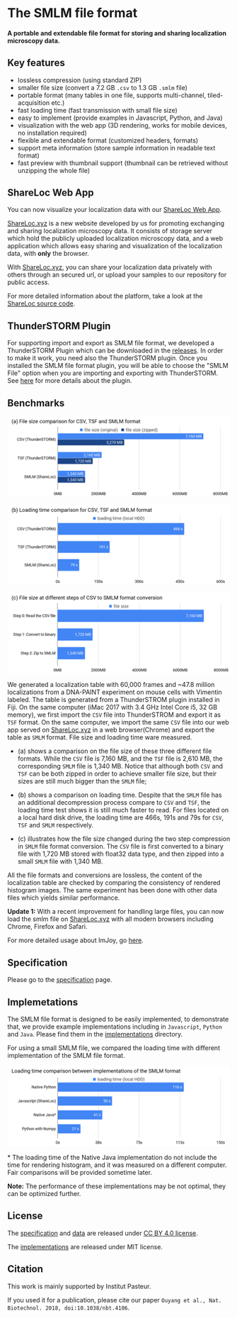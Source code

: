 # The SMLM file format
#### A portable and extendable file format for storing and sharing localization microscopy data.

## Key features
 * lossless compression (using standard ZIP)
 * smaller file size (convert a 7.2 GB `.csv` to 1.3 GB `.smlm` file)
 * portable format (many tables in one file, supports multi-channel, tiled-acquisition etc.)
 * fast loading time (fast transmission with small file size)
 * easy to implement (provide examples in Javascript, Python, and Java)
 * visualization with the web app (3D rendering, works for mobile devices, no installation required)
 * flexible and extendable format (customized headers, formats)
 * support meta information (store sample information in readable text format)
 * fast preview with thumbnail support (thumbnail can be retrieved without unzipping the whole file)

## ShareLoc Web App

You can now visualize your localization data with our [ShareLoc Web App](https://shareloc.xyz/#/viewer).

[ShareLoc.xyz](https://shareloc.xyz) is a new website developed by us for promoting exchanging and sharing localization microscopy data. It consists of storage server which hold the publicly uploaded localization microscopy data, and a web application which allows easy sharing and visualization of the localization data, with **only** the browser.

With [ShareLoc.xyz](https://shareloc.xyz), you can share your localization data privately with others through an secured url, or upload your samples to our repository for public access.

For more detailed information about the platform, take a look at the [ShareLoc source code](https://github.com/imodpasteur/shareLoc.xyz).

## ThunderSTORM Plugin
For supporting import and export as SMLM file format, we developed a ThunderSTORM Plugin which can be downloaded in the [releases](https://github.com/imodpasteur/smlm-file-format/releases). In order to make it work, you need also the ThunderSTORM plugin. Once you installed the SMLM file format plugin, you will be able to choose the "SMLM File" option when you are importing and exporting with ThunderSTORM. See [here](https://github.com/imodpasteur/smlm-file-format/blob/master/implementations/Java/ThunderSTORM/README.md) for more details about the plugin.


## Benchmarks

![a) smlm-file-size-comparison](./data/smlm-file-size-comparison.png)

![b) smlm-loading-time-comparison](./data/smlm-loading-time-comparison.png)

![c) smlm-file-size-conversion](./data/smlm-file-size-conversion.png)

We generated a localization table with 60,000 frames and ~47.8 million localizations from a DNA-PAINT experiment on mouse cells with Vimentin labeled. The table is generated from a ThunderSTROM plugin installed in Fiji. On the same computer (iMac 2017 with 3.4 GHz Intel Core i5, 32 GB memory), we first import the `CSV` file into ThunderSTROM and export it as `TSF` format. On the same computer, we import the same `CSV` file into our web app served on  [ShareLoc.xyz](https://shareLoc.xyz/#/viewer) in a web browser(Chrome) and export the table as `SMLM` format. File size and loading time ware measured.

 * (a) shows a comparison on the file size of these three different file formats. While the `CSV` file is 7,160 MB, and the `TSF` file is 2,610 MB, the corresponding `SMLM` file is 1,340 MB. Notice that although both `CSV` and `TSF` can be both zipped in order to achieve smaller file size, but their sizes are still much bigger than the `SMLM` file;

 * (b) shows a comparison on loading time. Despite that the `SMLM` file has an additional decompression process compare to `CSV` and `TSF`, the loading time test shows it is still much faster to read. For files located on a local hard disk drive, the loading time are 466s, 191s and 79s for `CSV`, `TSF` and `SMLM` respectively.

 * \(c\) illustrates how the file size changed during the two step compression in `SMLM` file format conversion. The `CSV` file is first converted to a binary file with 1,720 MB stored with float32 data type, and then zipped into a small `SMLM` file with 1,340 MB.  

 All the file formats and conversions are lossless, the content of the localization table are checked by comparing the consistency of rendered histogram images. The same experiment has been done with other data files which yields similar performance.


 **Update 1:** With a recent improvement for handling large files, you can now load the smlm file on [ShareLoc.xyz](https://shareloc.xyz) with all modern browsers including Chrome, Firefox and Safari.

 For more detailed usage about ImJoy, go [here](https://github.com/oeway/ImJoy/blob/master/README.md).

## Specification
Please go to the [specification](specification.md) page.

## Implemetations

The SMLM file format is designed to be easily implemented, to demonstrate that, we provide example implementations including in `Javascript`, `Python` and `Java`. Please find them in the [implementations](./implementations) directory.



For using a small SMLM file, we compared the loading time with different implementation of the SMLM file format.

![smlm-loading-time-comparison-implementations](./data/smlm-loading-time-comparison-implementations.png)

\* The loading time of the Native Java implementation do not include the time for rendering histogram, and it was measured on a different computer. Fair comparisons will be provided sometime later.

**Note:** The performance of these implementations may be not optimal, they can be optimized further.

## License

The [specification](./specification.md) and [data](./data) are released under [CC BY 4.0 license](https://creativecommons.org/licenses/by/4.0/).

The [implementations](./implementations) are released under MIT license.

## Citation
This work is mainly supported by Institut Pasteur.

If you used it for a publication, please cite our paper `Ouyang et al., Nat. Biotechnol. 2018, doi:10.1038/nbt.4106`.
